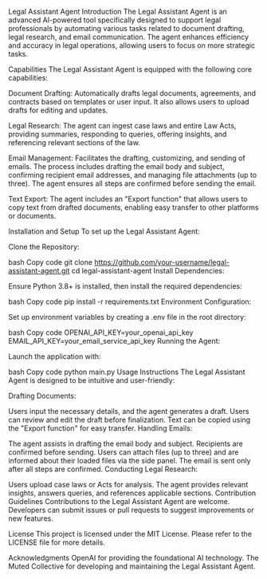 Legal Assistant Agent
Introduction
The Legal Assistant Agent is an advanced AI-powered tool specifically designed to support legal professionals by automating various tasks related to document drafting, legal research, and email communication. The agent enhances efficiency and accuracy in legal operations, allowing users to focus on more strategic tasks.

Capabilities
The Legal Assistant Agent is equipped with the following core capabilities:

Document Drafting: Automatically drafts legal documents, agreements, and contracts based on templates or user input. It also allows users to upload drafts for editing and updates.

Legal Research: The agent can ingest case laws and entire Law Acts, providing summaries, responding to queries, offering insights, and referencing relevant sections of the law.

Email Management: Facilitates the drafting, customizing, and sending of emails. The process includes drafting the email body and subject, confirming recipient email addresses, and managing file attachments (up to three). The agent ensures all steps are confirmed before sending the email.

Text Export: The agent includes an "Export function" that allows users to copy text from drafted documents, enabling easy transfer to other platforms or documents.

Installation and Setup
To set up the Legal Assistant Agent:

Clone the Repository:

bash
Copy code
git clone https://github.com/your-username/legal-assistant-agent.git
cd legal-assistant-agent
Install Dependencies:

Ensure Python 3.8+ is installed, then install the required dependencies:

bash
Copy code
pip install -r requirements.txt
Environment Configuration:

Set up environment variables by creating a .env file in the root directory:

bash
Copy code
OPENAI_API_KEY=your_openai_api_key
EMAIL_API_KEY=your_email_service_api_key
Running the Agent:

Launch the application with:

bash
Copy code
python main.py
Usage Instructions
The Legal Assistant Agent is designed to be intuitive and user-friendly:

Drafting Documents:

Users input the necessary details, and the agent generates a draft.
Users can review and edit the draft before finalization.
Text can be copied using the "Export function" for easy transfer.
Handling Emails:

The agent assists in drafting the email body and subject.
Recipients are confirmed before sending.
Users can attach files (up to three) and are informed about their loaded files via the side panel.
The email is sent only after all steps are confirmed.
Conducting Legal Research:

Users upload case laws or Acts for analysis.
The agent provides relevant insights, answers queries, and references applicable sections.
Contribution Guidelines
Contributions to the Legal Assistant Agent are welcome. Developers can submit issues or pull requests to suggest improvements or new features.

License
This project is licensed under the MIT License. Please refer to the LICENSE file for more details.

Acknowledgments
OpenAI for providing the foundational AI technology.
The Muted Collective for developing and maintaining the Legal Assistant Agent.
